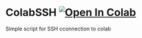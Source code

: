 # ColabSSH [![Open In Colab][colab-badge]][ColabSSH]
Simple script for SSH cconnection to colab

[ColabSSH]: <https://colab.research.google.com/drive/1Rs9A4OlK2SKdjRKpQhMQSUDC5IM6YUY-?usp=sharing>
[colab-badge]: <https://colab.research.google.com/assets/colab-badge.svg>
